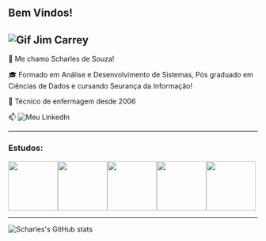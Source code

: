 ## Bem Vindos!

![Gif Jim Carrey](https://media.tenor.com/7y5bGaEIj9oAAAAM/fast-typing.gif)
--------


👨 Me chamo Scharles de Souza!

🎓 Formado em Análise e Desenvolvimento de Sistemas, Pós graduado em Ciências de Dados e cursando Seurança da Informação!

💉 Técnico de enfermagem desde 2006

 📫 ![Meu LinkedIn](www.linkedin.com/in/scharles-de-souza-1999a1229)


--------


### Estudos:


<img src="https://cdn.jsdelivr.net/gh/devicons/devicon@latest/icons/visualbasic/visualbasic-original.svg" width="100px" /><img src="https://cdn.jsdelivr.net/gh/devicons/devicon@latest/icons/python/python-original-wordmark.svg" width="100px" /><img src="https://cdn.jsdelivr.net/gh/devicons/devicon@latest/icons/mysql/mysql-original-wordmark.svg" width="100px" /><img src="https://cdn.jsdelivr.net/gh/devicons/devicon@latest/icons/vscode/vscode-original.svg" width="100px" /><img src="https://encrypted-tbn0.gstatic.com/images?q=tbn:ANd9GcTZqYSpdQfHJCy9YvJa2aAYBlOKOxMxlaTr9w&s" width="100" />

-------

![Scharles's GitHub stats](https://github-readme-stats.vercel.app/api?username=scharlesdesouza&show_icons=true&theme=dracula)
